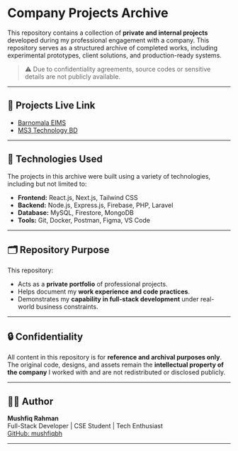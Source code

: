 # Company Projects Archive

This repository contains a collection of **private and internal projects** developed during my professional engagement with a company. This repository serves as a structured archive of completed works, including experimental prototypes, client solutions, and production-ready systems.

> ⚠️ Due to confidentiality agreements, source codes or sensitive details are not publicly available.

---

## 🔧 Projects Live Link 
- [Barnomala EIMS](https://barnomala.com)
- [MS3 Technology BD](https://ms3technology.com.bd)

---

## 🧠 Technologies Used
The projects in this archive were built using a variety of technologies, including but not limited to:
- **Frontend:** React.js, Next.js, Tailwind CSS  
- **Backend:** Node.js, Express.js, Firebase, PHP, Laravel  
- **Database:** MySQL, Firestore, MongoDB  
- **Tools:** Git, Docker, Postman, Figma, VS Code

---

## 🗂️ Repository Purpose
This repository:
- Acts as a **private portfolio** of professional projects.
- Helps document my **work experience and code practices**.
- Demonstrates my **capability in full-stack development** under real-world business constraints.

---

## 🔒 Confidentiality
All content in this repository is for **reference and archival purposes only**.  
The original code, designs, and assets remain the **intellectual property of the company** I worked with and are not redistributed or disclosed publicly.

---

## 🧑‍💻 Author
**Mushfiq Rahman**  
Full-Stack Developer | CSE Student | Tech Enthusiast  
[GitHub: mushfiqbh](https://github.com/mushfiqbh)

---
